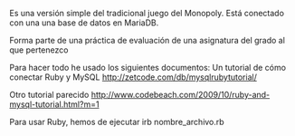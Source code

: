 Es una versión simple del tradicional juego del Monopoly.
Está conectado con una una base de datos en MariaDB.

Forma parte de una práctica de evaluación de una asignatura
del grado al que pertenezco

Para hacer todo he usado los siguientes documentos:
Un tutorial de cómo conectar Ruby y MySQL
http://zetcode.com/db/mysqlrubytutorial/

Otro tutorial parecido
http://www.codebeach.com/2009/10/ruby-and-mysql-tutorial.html?m=1

Para usar Ruby, hemos de ejecutar irb nombre_archivo.rb

